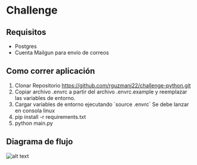 # Challenge

## Requisitos
- Postgres
- Cuenta Mailgun para envío de correos

## Como correr aplicación
1. Clonar Repositorio https://github.com/rguzmanj22/challenge-python.git
2. Copiar archivo .envrc a partir del archivo .envrc.example y reemplazar las variables de entorno.
3. Cargar variables de entorno ejecutando ´source .envrc´ Se debe lanzar en consola linux
4. pip install -r requirements.txt
5. python main.py

## Diagrama de flujo
![alt text](https://mermaid.ink/img/pako:eNp1kU1OwzAQRq8y8gqk9gJZINGkv0JlEcQm6WJqTxNDYiM7aUFtT8URuBjjNKUFiazs-HvfvDh7Ia0iEYlNZXeyRNfAU5Ib4Oc-i9EV6GCLTuO6Ig-KgExjnbErGA7vYHQTO-JEbA29669PA2v0FGIKG-tvT0WjLhvvLynJlMLj6TgOx4dUHyDJHogcoJOl3lqI0-dQ1fqWBaxfXceX9gDjLMVKO6AXkq0MxX0k6QZOsrnx5Br2O1ewPYwS8BqMBXbxDfXIpEOmvwUW6eMyGMgKvd5oiVLzJ5xFph0yu0z5EwP8Z9asA-cZ34dvq0CGW_M_13YpUsgbW1sodVH29LyjF9nYbDWjVKOueFSNBgt2V1SB3ZluBaEhSFwVXvWJgajJMa_4_-9Dey6akmrKRcRLhe41F7k5cg7bxqYfRoqocS0NhLNtUYpog5XnXfvG3pRoLBzW_dvjN1VyyNM?type=png)